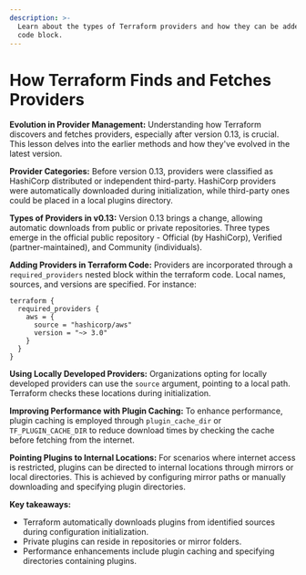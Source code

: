 ```yaml
---
description: >-
  Learn about the types of Terraform providers and how they can be added to the
  code block.
---
```


# How Terraform Finds and Fetches Providers

**Evolution in Provider Management:** Understanding how Terraform discovers and fetches providers, especially after version 0.13, is crucial. This lesson delves into the earlier methods and how they've evolved in the latest version.

**Provider Categories:** Before version 0.13, providers were classified as HashiCorp distributed or independent third-party. HashiCorp providers were automatically downloaded during initialization, while third-party ones could be placed in a local plugins directory.

**Types of Providers in v0.13:** Version 0.13 brings a change, allowing automatic downloads from public or private repositories. Three types emerge in the official public repository - Official (by HashiCorp), Verified (partner-maintained), and Community (individuals).

**Adding Providers in Terraform Code:** Providers are incorporated through a `required_providers` nested block within the terraform code. Local names, sources, and versions are specified. For instance:

```hcl
terraform {
  required_providers {
    aws = {
      source = "hashicorp/aws"
      version = "~> 3.0"
    }
  }
}
```

**Using Locally Developed Providers:** Organizations opting for locally developed providers can use the `source` argument, pointing to a local path. Terraform checks these locations during initialization.

**Improving Performance with Plugin Caching:** To enhance performance, plugin caching is employed through `plugin_cache_dir` or `TF_PLUGIN_CACHE_DIR` to reduce download times by checking the cache before fetching from the internet.

**Pointing Plugins to Internal Locations:** For scenarios where internet access is restricted, plugins can be directed to internal locations through mirrors or local directories. This is achieved by configuring mirror paths or manually downloading and specifying plugin directories.

**Key takeaways:**

* Terraform automatically downloads plugins from identified sources during configuration initialization.
* Private plugins can reside in repositories or mirror folders.
* Performance enhancements include plugin caching and specifying directories containing plugins.
